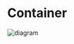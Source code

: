 # Container

![diagram](https://www.plantuml.com/plantuml/svg/0/ZLNBRXen5Dr7oZ-uio8IXKrNNOKGcb3HX3AJ9bqXut69LOyzyOCaH5tqKw8kebRg2lKBviTwRSymFAko0Czzd7FlkTV3iJPO6PlnmuDNJ11kKufkZSdrstPRuVlMb9bREx6QAYA5eSAqYCpQE5KCYnctkMrttxmUSYpCrOT1csD3jG7Jk0lHc0cgMha7FpmOT3vVNYNZwtvoFXxqpdeNfuqZPuyVjQ5P8sRk1pTHL9uYE7PopWWsR2OHr3MWp5Y5tV6iUDPDL7oVMep0OUUHnnfIfQLeT8nKuuGImOWSXop0TDZEWvBYftUXskN8HZHNL4EB64bagXWmvLBeudb6ESefnuXNPKYDCfgoL49ConMmIj_b3A1enLa-Rl6GO4TtbY9h66Tpi6e4UizOyG8dQ7OQcdqEpN8xtoQJ8fKP4qmk-Rob-0scRSxQv-31mTBYbo0CXpRggOnFf1KfLe-Dk5zFHgC-bAo4rD7Hq-41Wizot8rEdgyDBcf6xxWr4BynqAnOU4anI4aafyOFjXHNkphMWKym-Kf52Y3b2P1R5xq4GXH5dM4_GireK2ocGE2G19qM2m8jKfGhIQZME0C1VCifJkLE2a7agVDv5dXmmTu0PF770OfXBcKdAiDpAchCgdBWO-AB17VnKloXskz9EUOTdDTq4YI30u9Jq4SApn4Fbnr20IlYtKEmLuu-v58PH_N3Lu7LdOK0J_Hjvo1xguFiFMmCiWm7UwCt6a8eV4Tr1e97uFH9eG06RKrLNS1IMiy-eho-sVklvOXYl_chqzzEhQ_KY18wsTHPomai0YotjfdSWx1wJ_uF9C3iBJtCxYhSt8fqlThT8SvOhtHFp1XUNI6repWtX_VnvKNxF4c6SOMq15dRtcezzwwb1pizwLOmrHvkAFs9QHjce-3TPug5Ok6bjA5pbLukJTZAUXlBofle1lubuiiE12Kt2JmEufjDY4rL24wnDahkasNjjV5lYK9r_PqhwqGRzjiks-KTGmByS_q5)